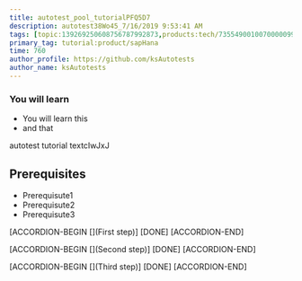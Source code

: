 ```yaml
---
title: autotest_pool_tutorialPFQ5D7
description: autotest38Wo45_7/16/2019 9:53:41 AM
tags: [topic:139269250608756787992873,products:tech/73554900100700000996,tutorial:experience/advanced]
primary_tag: tutorial:product/sapHana
time: 760
author_profile: https://github.com/ksAutotests
author_name: ksAutotests
---
```

### You will learn
- You will learn this
- and that

autotest tutorial textcIwJxJ

## Prerequisites
- Prerequisute1
- Prerequisute2
- Prerequisute3

[ACCORDION-BEGIN [](First step)]
[DONE]
[ACCORDION-END]

[ACCORDION-BEGIN [](Second step)]
[DONE]
[ACCORDION-END]

[ACCORDION-BEGIN [](Third step)]
[DONE]
[ACCORDION-END]

